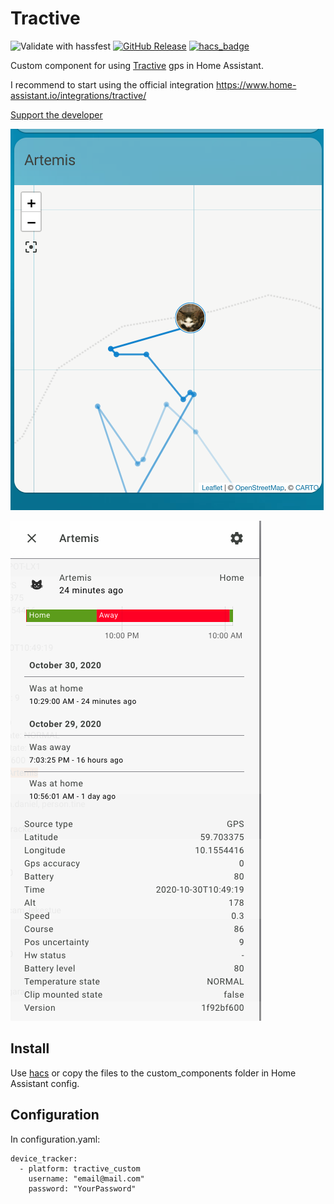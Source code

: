 # Tractive
![Validate with hassfest](https://github.com/Danielhiversen/home_assistant_tractive/workflows/Validate%20with%20hassfest/badge.svg)
[![GitHub Release][releases-shield]][releases]
[![hacs_badge][hacs-shield]][hacs]

Custom component for using [Tractive](https://tractive.com/r/SI54Wd) gps in Home Assistant.

I recommend to start using the official integration https://www.home-assistant.io/integrations/tractive/

[Support the developer](http://paypal.me/dahoiv)

![imgage](/img2.png)

![imgage](/img1.png)


## Install
Use [hacs](https://hacs.xyz/) or copy the files to the custom_components folder in Home Assistant config.

## Configuration 

In configuration.yaml:

```
device_tracker:
  - platform: tractive_custom
    username: "email@mail.com"
    password: "YourPassword"
```

[releases]: https://github.com/Danielhiversen/home_assistant_tractive/releases
[releases-shield]: https://img.shields.io/github/release/Danielhiversen/home_assistant_tractive.svg?style=popout
[downloads-total-shield]: https://img.shields.io/github/downloads/Danielhiversen/home_assistant_tractive/total
[hacs-shield]: https://img.shields.io/badge/HACS-Default-orange.svg
[hacs]: https://hacs.xyz/docs/default_repositories
